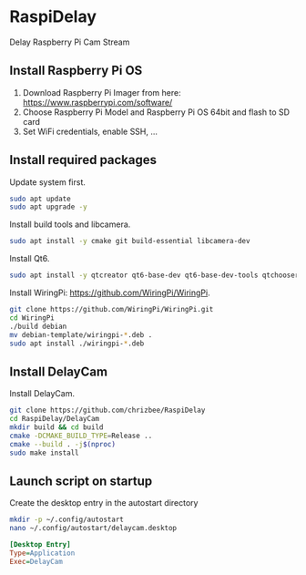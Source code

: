 # RaspiDelay
Delay Raspberry Pi Cam Stream

## Install Raspberry Pi OS

1. Download Raspberry Pi Imager from here: https://www.raspberrypi.com/software/
2. Choose Raspberry Pi Model and Raspberry Pi OS 64bit and flash to SD card
3. Set WiFi credentials, enable SSH, ...

## Install required packages

Update system first.

```bash
sudo apt update
sudo apt upgrade -y
```

Install build tools and libcamera.

```bash
sudo apt install -y cmake git build-essential libcamera-dev
```

Install Qt6.

```bash
sudo apt install -y qtcreator qt6-base-dev qt6-base-dev-tools qtchooser qt6-5compat-dev qt6-multimedia-dev qt6-tools-dev qt6-tools-dev-tools qt6-wayland*
```

Install WiringPi: https://github.com/WiringPi/WiringPi.

```bash
git clone https://github.com/WiringPi/WiringPi.git
cd WiringPi
./build debian
mv debian-template/wiringpi-*.deb .
sudo apt install ./wiringpi-*.deb
```

## Install DelayCam

Install DelayCam.

```bash
git clone https://github.com/chrizbee/RaspiDelay
cd RaspiDelay/DelayCam
mkdir build && cd build
cmake -DCMAKE_BUILD_TYPE=Release ..
cmake --build . -j$(nproc)
sudo make install
```

## Launch script on startup

Create the desktop entry in the autostart directory

```bash
mkdir -p ~/.config/autostart
nano ~/.config/autostart/delaycam.desktop
```

```ini
[Desktop Entry]
Type=Application
Exec=DelayCam
```


